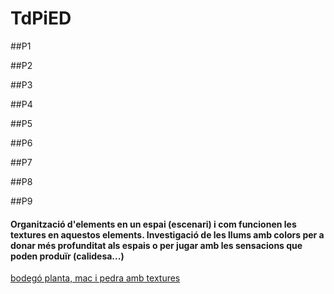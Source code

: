 # TdPiED

##P1

##P2

##P3

##P4

##P5

##P6

##P7

##P8

##P9
#### Organització d'elements en un espai (escenari) i com funcionen les textures en aquestos elements. Investigació de les llums amb colors per a donar més profunditat als espais o per jugar amb les sensacions que poden produïr (calidesa...)
[bodegó planta, mac i pedra amb textures](p9_bodego_mac.jpg)
